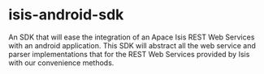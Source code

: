 isis-android-sdk
================

An SDK that will ease the integration of an Apace Isis REST Web Services with an android application. This SDK will abstract all the web service and parser implementations that for the REST Web Services provided by Isis with our convenience methods. 
